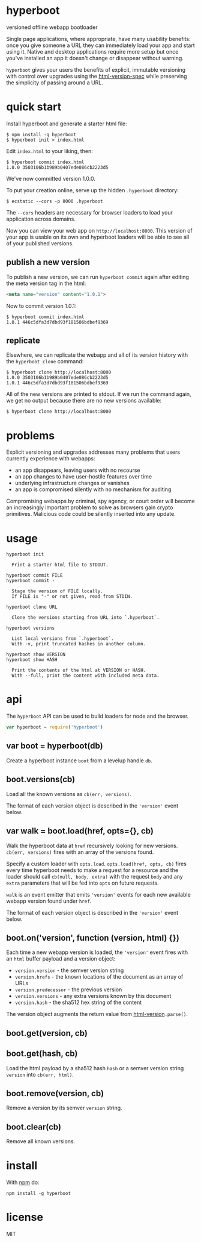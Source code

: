 # hyperboot

versioned offline webapp bootloader

Single page applications, where appropriate, have many usability benefits: once
you give someone a URL they can immediately load your app and start using it.
Native and desktop applications require more setup but once you've
installed an app it doesn't change or disappear without warning.

`hyperboot` gives your users the benefits of explicit, immutable versioning with
control over upgrades using the
[html-version-spec](https://github.com/substack/html-version-spec)
while preserving the simplicity of passing around a URL.

# quick start

Install hyperboot and generate a starter html file:

```
$ npm install -g hyperboot
$ hyperboot init > index.html
```

Edit `index.html` to your liking, then:

```
$ hyperboot commit index.html
1.0.0 3503106b1b989b0407ede086cb2223d5
```

We've now committed version 1.0.0.

To put your creation online, serve up the hidden `.hyperboot` directory:

```
$ ecstatic --cors -p 8000 .hyperboot
```

The `--cors` headers are necessary for browser loaders to load your application
across domains.

Now you can view your web app on `http://localhost:8000`. This version of your
app is usable on its own and hyperboot loaders will be able to see all of your
published versions.

## publish a new version

To publish a new version, we can run `hyperboot commit` again after editing the
meta version tag in the html:

``` html
<meta name="version" content="1.0.1">
```

Now to commit version 1.0.1:

```
$ hyperboot commit index.html 
1.0.1 446c5dfa3d7dbd93f181506bdbef9369
```

## replicate

Elsewhere, we can replicate the webapp and all of its version history with the
`hyperboot clone` command:

```
$ hyperboot clone http://localhost:8000
1.0.0 3503106b1b989b0407ede086cb2223d5
1.0.1 446c5dfa3d7dbd93f181506bdbef9369
```

All of the new versions are printed to stdout. If we run the command again, we
get no output because there are no new versions available:

```
$ hyperboot clone http://localhost:8000
```

# problems

Explicit versioning and upgrades addresses many problems that users currently
experience with webapps:

* an app disappears, leaving users with no recourse
* an app changes to have user-hostile features over time
* underlying infrastructure changes or vanishes
* an app is compromised silently with no mechanism for auditing

Compromising webapps by criminal, spy agency, or court order will become an
increasingly important problem to solve as browsers gain crypto primitives.
Malicious code could be silently inserted into any update.

# usage

```
hyperboot init

  Print a starter html file to STDOUT.

hyperboot commit FILE
hyperboot commit -

  Stage the version of FILE locally.
  If FILE is "-" or not given, read from STDIN.

hyperboot clone URL

  Clone the versions starting from URL into `.hyperboot`.

hyperboot versions

  List local versions from `.hyperboot`.
  With -v, print truncated hashes in another column.

hyperboot show VERSION
hyperboot show HASH

  Print the contents of the html at VERSION or HASH.
  With --full, print the content with included meta data.

```

# api

The `hyperboot` API can be used to build loaders for node and the browser.

``` js
var hyperboot = require('hyperboot')
```

## var boot = hyperboot(db)

Create a hyperboot instance `boot` from a levelup handle `db`.

## boot.versions(cb)

Load all the known versions as `cb(err, versions)`.

The format of each version object is described in the `'version'` event below.

## var walk = boot.load(href, opts={}, cb)

Walk the hyperboot data at `href` recursively looking for new versions.
`cb(err, versions)` fires with an array of the versions found.

Specify a custom loader with `opts.load`. `opts.load(href, opts, cb)` fires
every time hyperboot needs to make a request for a resource and the loader
should call `cb(null, body, extra)` with the request `body` and any `extra`
parameters that will be fed into `opts` on future requests.

`walk` is an event emitter that emits `'version'` events for each new available
webapp version found under `href`.

The format of each version object is described in the `'version'` event below.

## boot.on('version', function (version, html) {})

Each time a new webapp version is loaded, the `'version'` event fires with an
`html` buffer payload and a version object:

* `version.version` - the semver version string
* `version.hrefs` - the known locations of the document as an array of URLs
* `version.predecessor` - the previous version
* `version.versions` - any extra versions known by this document
* `version.hash` - the sha512 hex string of the content

The version object augments the return value from
[html-version](https://npmjs.com/package/html-version)`.parse()`.

## boot.get(version, cb)
## boot.get(hash, cb)

Load the html payload by a sha512 hash `hash` or a semver version string
`version` into `cb(err, html)`.

## boot.remove(version, cb)

Remove a version by its semver `version` string.

## boot.clear(cb)

Remove all known versions.

# install

With [npm](https://npmjs.org) do:

```
npm install -g hyperboot
```

# license

MIT
